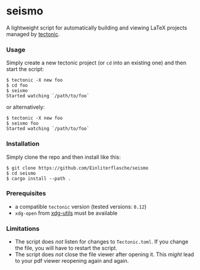 # seismo

A lightweight script for automatically building and viewing LaTeX projects managed by [tectonic](https://tectonic-typesetting.github.io/en-US/).

### Usage
Simply create a new tectonic project (or `cd` into an existing one) and then start the script:
```console
$ tectonic -X new foo
$ cd foo
$ seismo
Started watching `/path/to/foo`
```

or alternatively:
```console
$ tectonic -X new foo
$ seismo foo 
Started watching `/path/to/foo`
```

### Installation
Simply clone the repo and then install like this:
```console
$ git clone https://github.com/Einliterflasche/seismo
$ cd seismo
$ cargo install --path .
```

### Prerequisites
 - a compatible `tectonic` version (tested versions: `0.12`)
 - `xdg-open` from [xdg-utils](https://freedesktop.org/wiki/Software/xdg-utils/) must be available

### Limitations
 - The script does _not_ listen for changes to `Tectonic.toml`. If you change the file, you will have to restart the script.
 - The script does _not_ close the file viewer after opening it. This _might_ lead to your pdf viewer reopening again and again.